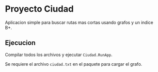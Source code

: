 # Proyecto Ciudad

Aplicacion simple para buscar rutas mas cortas usando grafos y un indice B+.

## Ejecucion

Compilar todos los archivos y ejecutar `Ciudad.RunApp`.

Se requiere el archivo `ciudad.txt` en el paquete para cargar el grafo.
